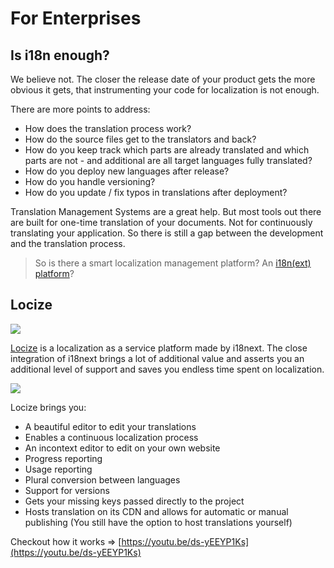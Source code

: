 # For Enterprises

## Is i18n enough?

We believe not. The closer the release date of your product gets the more obvious it gets, that instrumenting your code for localization is not enough.

There are more points to address:

* How does the translation process work?
* How do the source files get to the translators and back?
* How do you keep track which parts are already translated and which parts are not - and additional are all target languages fully translated?
* How do you deploy new languages after release?
* How do you handle versioning?
* How do you update / fix typos in translations after deployment?

Translation Management Systems are a great help. But most tools out there are built for one-time translation of your documents. Not for continuously translating your application. So there is still a gap between the development and the translation process.

> So is there a smart localization management platform? An [i18n(ext) platform](https://locize.com/i18next.html)?

## Locize

![](../.gitbook/assets/locize.png)

[Locize](http://locize.com) is a localization as a service platform made by i18next. The close integration of i18next brings a lot of additional value and asserts you an additional level of support and saves you endless time spent on localization.

![](../.gitbook/assets/locize-teaser\_small.gif)

Locize brings you:

* A beautiful editor to edit your translations
* Enables a continuous localization process
* An incontext editor to edit on your own website
* Progress reporting
* Usage reporting
* Plural conversion between languages
* Support for versions
* Gets your missing keys passed directly to the project
* Hosts translation on its CDN and allows for automatic or manual publishing (You still have the option to host translations yourself)

Checkout how it works => [https://youtu.be/ds-yEEYP1Ks](https://youtu.be/ds-yEEYP1Ks)

